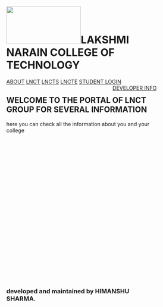 
<html>
<head>
<style>
* {
  box-sizing: border-box;
}

body {
  font-family: Arial;
  padding: 10px;
  background: #f1f1f1;
}

/* Header/Blog Title */
.header {
color:red;
  padding: 30px;
  text-align: center;
  background: yellow;
  font-family:algerian;
}

.header h1 {
  font-size: 50px;
}

/* Style the top navigation bar */
.topnav {
  overflow: hidden;
  background-color: #333;
}

/* Style the topnav links */
.topnav a {
  float: left;
  display: block;
  color:white;
  text-align: center;
  padding: 14px 16px;
  text-decoration: none;
  border:1px solid white;
}

/* Change color on hover */
.topnav a:hover {
  background-color: red;
  color: white;
}
h2{
text align :center;
font-family:cursive;
color:red;
}
/* Create two unequal columns that floats next to each other */
/* Left column */
h3{
background-color:yellow;
color:red;
font-family:algerian;
text-align:center;
}

</style>
</head>
<body>

<div class="header">
  <h1>
  <img src="https://lnct.ac.in/wp-content/uploads/2018/11/lnct-g-logo.png" width="200" height="100">LAKSHMI NARAIN COLLEGE OF TECHNOLOGY</h1>
  
</div>

<div class="topnav">
  <a href="https://lnct.ac.in/lnct-group/">ABOUT</a>
  <a href="https://www.lnct.ac.in/lnct-college/">LNCT</a>
  <a href="https://lnct.ac.in/lnct-and-science/">LNCTS</a>
  <a href="https://lnct.ac.in/lnct-excellence-college/">LNCTE</a>
  <a href="http://portal.lnct.ac.in/accsoft2/login.aspx">STUDENT LOGIN</a>
  <a href="https://himanshu65sharma.github.io/developer-info/" style="float:right">DEVELOPER INFO</a>
</div>
<h2>
WELCOME TO THE PORTAL OF LNCT GROUP FOR SEVERAL INFORMATION
</h2>
<p>
here you can check all the information about you and your college


<br>
<br>
<br>
<br>
<br><br><br><br><br><br><br><br><br><br><br><br><br><br><br><br><br><br><br><br>
</p>
<h3>
developed and maintained by HIMANSHU SHARMA.
</h3>

</body>
</html>
